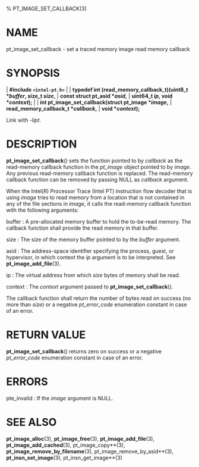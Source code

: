% PT_IMAGE_SET_CALLBACK(3)

<!---
 ! Copyright (c) 2015-2021, Intel Corporation
 !
 ! Redistribution and use in source and binary forms, with or without
 ! modification, are permitted provided that the following conditions are met:
 !
 !  * Redistributions of source code must retain the above copyright notice,
 !    this list of conditions and the following disclaimer.
 !  * Redistributions in binary form must reproduce the above copyright notice,
 !    this list of conditions and the following disclaimer in the documentation
 !    and/or other materials provided with the distribution.
 !  * Neither the name of Intel Corporation nor the names of its contributors
 !    may be used to endorse or promote products derived from this software
 !    without specific prior written permission.
 !
 ! THIS SOFTWARE IS PROVIDED BY THE COPYRIGHT HOLDERS AND CONTRIBUTORS "AS IS"
 ! AND ANY EXPRESS OR IMPLIED WARRANTIES, INCLUDING, BUT NOT LIMITED TO, THE
 ! IMPLIED WARRANTIES OF MERCHANTABILITY AND FITNESS FOR A PARTICULAR PURPOSE
 ! ARE DISCLAIMED. IN NO EVENT SHALL THE COPYRIGHT OWNER OR CONTRIBUTORS BE
 ! LIABLE FOR ANY DIRECT, INDIRECT, INCIDENTAL, SPECIAL, EXEMPLARY, OR
 ! CONSEQUENTIAL DAMAGES (INCLUDING, BUT NOT LIMITED TO, PROCUREMENT OF
 ! SUBSTITUTE GOODS OR SERVICES; LOSS OF USE, DATA, OR PROFITS; OR BUSINESS
 ! INTERRUPTION) HOWEVER CAUSED AND ON ANY THEORY OF LIABILITY, WHETHER IN
 ! CONTRACT, STRICT LIABILITY, OR TORT (INCLUDING NEGLIGENCE OR OTHERWISE)
 ! ARISING IN ANY WAY OUT OF THE USE OF THIS SOFTWARE, EVEN IF ADVISED OF THE
 ! POSSIBILITY OF SUCH DAMAGE.
 !-->

# NAME

pt_image_set_callback - set a traced memory image read memory callback


# SYNOPSIS

| **\#include `<intel-pt.h>`**
|
| **typedef int (read_memory_callback_t)(uint8_t \**buffer*, size_t *size*,**
|				                       **const struct pt_asid \**asid*,**
|				                       **uint64_t *ip*, void \**context*);**
|
| **int pt_image_set_callback(struct pt_image \**image*,**
|					        **read_memory_callback_t \**callback*,**
|                           **void \**context*);**

Link with *-lipt*.


# DESCRIPTION

**pt_image_set_callback**() sets the function pointed to by *callback* as the
read-memory callback function in the *pt_image* object pointed to by *image*.
Any previous read-memory callback function is replaced.  The read-memory
callback function can be removed by passing NULL as *callback* argument.

When the Intel(R) Processor Trace (Intel PT) instruction flow decoder that is
using *image* tries to read memory from a location that is not contained in any
of the file sections in *image*, it calls the read-memory callback function with
the following arguments:

buffer
:   A pre-allocated memory buffer to hold the to-be-read memory.  The callback
    function shall provide the read memory in that buffer.

size
:   The size of the memory buffer pointed to by the *buffer* argument.

asid
:   The address-space identifier specifying the process, guest, or hypervisor,
    in which context the *ip* argument is to be interpreted.  See
    **pt_image_add_file**(3).

ip
:   The virtual address from which *size* bytes of memory shall be read.

context
:   The *context* argument passed to **pt_image_set_callback**().

The callback function shall return the number of bytes read on success (no more
than *size*) or a negative *pt_error_code* enumeration constant in case of an
error.


# RETURN VALUE

**pt_image_set_callback**() returns zero on success or a negative
*pt_error_code* enumeration constant in case of an error.


# ERRORS

pte_invalid
:   If the *image* argument is NULL.


# SEE ALSO

**pt_image_alloc**(3), **pt_image_free**(3), **pt_image_add_file**(3),
**pt_image_add_cached**(3), pt_image_copy**(3),
**pt_image_remove_by_filename**(3), pt_image_remove_by_asid**(3),
**pt_insn_set_image**(3), pt_insn_get_image**(3)
